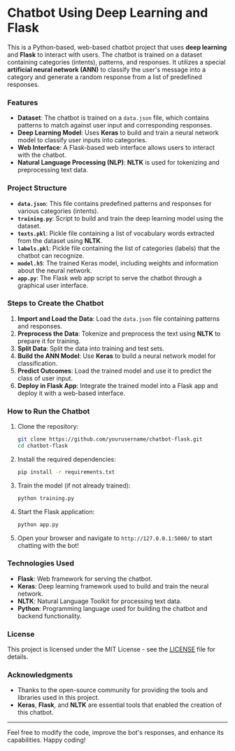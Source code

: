 # Chatbot Using Deep Learning and Flask

This is a Python-based, web-based chatbot project that uses **deep learning** and **Flask** to interact with users. The chatbot is trained on a dataset containing categories (intents), patterns, and responses. It utilizes a special **artificial neural network (ANN)** to classify the user's message into a category and generate a random response from a list of predefined responses.

### Features

- **Dataset**: The chatbot is trained on a `data.json` file, which contains patterns to match against user input and corresponding responses.
- **Deep Learning Model**: Uses **Keras** to build and train a neural network model to classify user inputs into categories.
- **Web Interface**: A Flask-based web interface allows users to interact with the chatbot.
- **Natural Language Processing (NLP)**: **NLTK** is used for tokenizing and preprocessing text data.

### Project Structure

- **`data.json`**: This file contains predefined patterns and responses for various categories (intents).
- **`training.py`**: Script to build and train the deep learning model using the dataset.
- **`texts.pkl`**: Pickle file containing a list of vocabulary words extracted from the dataset using **NLTK**.
- **`labels.pkl`**: Pickle file containing the list of categories (labels) that the chatbot can recognize.
- **`model.h5`**: The trained Keras model, including weights and information about the neural network.
- **`app.py`**: The Flask web app script to serve the chatbot through a graphical user interface.

### Steps to Create the Chatbot

1. **Import and Load the Data**: Load the `data.json` file containing patterns and responses.
2. **Preprocess the Data**: Tokenize and preprocess the text using **NLTK** to prepare it for training.
3. **Split Data**: Split the data into training and test sets.
4. **Build the ANN Model**: Use **Keras** to build a neural network model for classification.
5. **Predict Outcomes**: Load the trained model and use it to predict the class of user input.
6. **Deploy in Flask App**: Integrate the trained model into a Flask app and deploy it with a web-based interface.

### How to Run the Chatbot

1. Clone the repository:
    ```bash
    git clone https://github.com/yourusername/chatbot-flask.git
    cd chatbot-flask
    ```

2. Install the required dependencies:
    ```bash
    pip install -r requirements.txt
    ```

3. Train the model (if not already trained):
    ```bash
    python training.py
    ```

4. Start the Flask application:
    ```bash
    python app.py
    ```

5. Open your browser and navigate to `http://127.0.0.1:5000/` to start chatting with the bot!

### Technologies Used

- **Flask**: Web framework for serving the chatbot.
- **Keras**: Deep learning framework used to build and train the neural network.
- **NLTK**: Natural Language Toolkit for processing text data.
- **Python**: Programming language used for building the chatbot and backend functionality.

### License

This project is licensed under the MIT License - see the [LICENSE](LICENSE) file for details.

### Acknowledgments

- Thanks to the open-source community for providing the tools and libraries used in this project.
- **Keras**, **Flask**, and **NLTK** are essential tools that enabled the creation of this chatbot.

---

Feel free to modify the code, improve the bot's responses, and enhance its capabilities. Happy coding!


